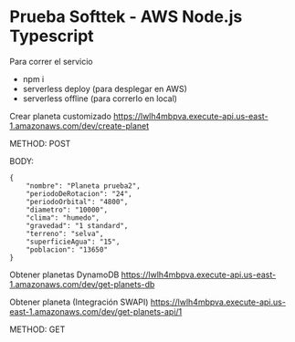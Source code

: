 # Prueba Softtek - AWS Node.js Typescript

Para correr el servicio

- npm i
- serverless deploy (para desplegar en AWS)
- serverless offline (para correrlo en local)

Crear planeta customizado
https://lwlh4mbpva.execute-api.us-east-1.amazonaws.com/dev/create-planet

METHOD: POST

BODY:

    {
        "nombre": "Planeta prueba2",
        "periodoDeRotacion": "24",
        "periodoOrbital": "4800",
        "diametro": "10000",
        "clima": "humedo",
        "gravedad": "1 standard",
        "terreno": "selva",
        "superficieAgua": "15",
        "poblacion": "13650"
    }

Obtener planetas DynamoDB
https://lwlh4mbpva.execute-api.us-east-1.amazonaws.com/dev/get-planets-db

Obtener planeta (Integración SWAPI)
https://lwlh4mbpva.execute-api.us-east-1.amazonaws.com/dev/get-planets-api/1

METHOD: GET

